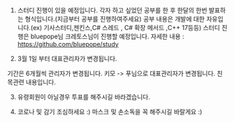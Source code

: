 1) 스터디 진행이 있을 예정입니다.
각자 하고 싶었던 공부를 한 후 한달의 한번 발표하는 형식입니다.(지금부터 공부를 진행하여주세요)
공부 내용은 개발에 대한 자유입니다.(ex) 기사스터디,젠킨스,C# 스레드 , C# 확장 메서드 ,C++ 17등등)
스터디 진행은 bluepope님 크레토스님이 진행할 예정입니다.
자세한 내용 : https://github.com/bluepope/study

2) 3월 1일 부터 대표관리자가 변경됩니다.

기간은 6개월씩 관리자가 변경됩니다. 키모 -> 푸님으로 대표관리자가 변경됩니다.
친목관련 내용입니다.

3) 유령회원이 아닐경우 투표를 해주시길 바라겠습니다.

4) 코로나 및 감기 조심하세요 :)
마스크 및 손소독을 꼭 해주시길 바랄게요 :)
